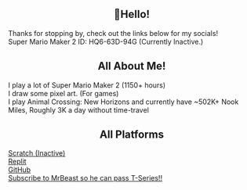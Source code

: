 <h2 align="center">👋Hello!</h2>
Thanks for stopping by, check out the links below for my socials!<br>
Super Mario Maker 2 ID: HQ6-63D-94G (Currently Inactive.)<br>

<h2 align="center">All About Me!</h2>
I play a lot of Super Mario Maker 2 (1150+ hours)<br>
I draw some pixel art. (For games)<br>
I play Animal Crossing: New Horizons and currently have ~502K+ Nook Miles, Roughly 3K a day without time-travel<br>
<h2 align="center">All Platforms</h2>

[Scratch (Inactive)](https://scratch.mit.edu/users/Knightbot63) <br>
[Replit](https://replit.com/@Knightbot63) <br>
[GitHub](https://github.com/RadicalOfficial) <br>
[Subscribe to MrBeast so he can pass T-Series!!](https://youtube.com/@MrBeast/)
